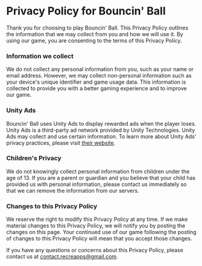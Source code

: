 # Privacy Policy for Bouncin' Ball

Thank you for choosing to play Bouncin' Ball. This Privacy Policy outlines the information that we may collect from you and how we will use it. By using our game, you are consenting to the terms of this Privacy Policy.

### Information we collect

We do not collect any personal information from you, such as your name or email address. However, we may collect non-personal information such as your device's unique identifier and game usage data. This information is collected to provide you with a better gaming experience and to improve our game.

### Unity Ads

Bouncin' Ball uses Unity Ads to display rewarded ads when the player loses. Unity Ads is a third-party ad network provided by Unity Technologies. Unity Ads may collect and use certain information. To learn more about Unity Ads' privacy practices, please visit [their website](https://unity.com/legal/privacy-policy).

### Children's Privacy

We do not knowingly collect personal information from children under the age of 13. If you are a parent or guardian and you believe that your child has provided us with personal information, please contact us immediately so that we can remove the information from our servers.

### Changes to this Privacy Policy

We reserve the right to modify this Privacy Policy at any time. If we make material changes to this Privacy Policy, we will notify you by posting the changes on this page. Your continued use of our game following the posting of changes to this Privacy Policy will mean that you accept those changes.

If you have any questions or concerns about this Privacy Policy, please contact us at contact.recreapps@gmail.com.

